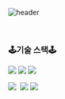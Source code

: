 ![header](https://capsule-render.vercel.app/api?text=Jawon&type=Rounded&color=auto&height=200)

<br/>
  
### :joystick:기술 스택:joystick:  
  
  
<img src="https://img.shields.io/badge/JavaScript-F9FF33?style=flat-square&logo=Javascript&logoColor=black"/>&nbsp;<img src="https://img.shields.io/badge/React-33FFF7?style=flat-square&logo=react&logoColor=black"/>&nbsp;<img src="https://img.shields.io/badge/TypeScript-3766AB?style=flat-square&logo=TypeScript&logoColor=white"/>&nbsp;

<img src="https://img.shields.io/badge/Vue.js-3CA805?style=flat-square&logo=Vue.js&logoColor=white"/>&nbsp; <img src="https://img.shields.io/badge/CSS-053AA8?style=flat-square&logo=css3&logoColor=white"/>&nbsp;<img src="https://img.shields.io/badge/StyledComponent-F570DF?style=flat-square&logo=styled-components&logoColor=white"/>&nbsp;

